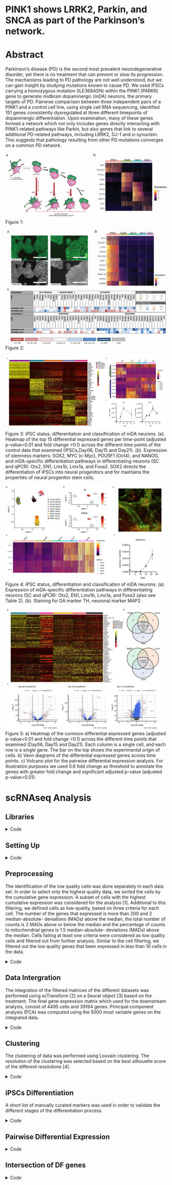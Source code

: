 # PINK1 shows LRRK2, Parkin, and SNCA as part of the Parkinson’s network.


# Abstract

Parkinson’s disease (PD) is the second most prevalent neurodegenerative disorder, yet there is no treatment that can prevent or slow its progression. The mechanisms leading to PD pathology are not well understood, but we can gain insight by studying mutations known to cause PD. We used iPSCs carrying a homozygous mutation (ILE368ASN) within the PINK1 (PARK6) gene to generate midbrain dopaminergic (mDA) neurons, the primary targets of PD. Pairwise comparison between three independent pairs of a PINK1 and a control cell line, using single cell RNA sequencing, identified 151 genes consistently dysregulated at three different timepoints of dopaminergic differentiation. Upon examination, many of these genes formed a network which not only includes genes directly interacting with PINK1-related pathways like Parkin, but also genes that link to several additional PD-related pathways, including LRRK2, DJ-1 and α-synuclein. This suggests that pathology resulting from other PD mutations converges on a common PD network.

![Figure1](Figures/Figure1.jpg)
Figure 1: 

![Figure2](Figures/Figure2.jpg)
Figure 2: 

![Figure3](Figures/Figure3.jpg)
Figure 3: iPSC status, differentiation and classification of mDA neurons.
(a). Heatmap of the top 15 differential expressed genes per time-point (adjusted p-value<0.01 and fold change >0.1) across the different time points of the control data that examined (IPSCs,Day06, Day15 and Day21).  (b). Expression of stemness markers: SOX2, MYC (c-Myc), POU5F1 (Oct4), and NANOG, and mDA-specific differentiation pathways in differentiating neurons (SC and qPCR): Otx2, EN1, Lmx1b, Lmx1a, and Foxa2. SOX2 directs the differentiation of iPSCs into neural progenitors and for maintains the properties of neural progenitor stem cells.


![Figure4](Figures/Figure4.jpg)
Figure 4: iPSC status, differentiation and classification of mDA neurons.
(a). Expression of mDA-specific differentiation pathways in differentiating neurons (SC and qPCR): Otx2, EN1, Lmx1b, Lmx1a, and Foxa2 (also see Table 2). (b). Staining for DA marker TH, neuronal marker MAP2.


![Figure5](Figures/Figure5.jpg)
Figure 5: a) Heatmap of the common differential expressed genes (adjusted p-value<0.01 and fold change >0.1) across the different time points that examined (Day06, Day15 and Day21). Each column is a single cell, and each row is a single gene. The bar on the top shows the experimental origin of cells. b) Venn diagrams of the differential expressed genes across time points. c) Volcano plot for the pairwise differential expression analysis. For illustration purposes we used 0.6 fold change as threshold to annotate the genes with greater fold change and significant adjusted p-value (adjusted p-value<0.01).


# scRNAseq Analysis

## Libraries 
<details>
  <summary>Code</summary>
    ```{r libraries, include=FALSE}
    library(reticulate)
    use_python("C:/Users/dimitrios.kyriakis/AppData/Local/Continuum/anaconda3/envs/iscwrapper/python.exe", required = TRUE)
    options(future.globals.maxSize= 2122317824)
    library(sctransform)
    library(Seurat)
    ibrary( RColorBrewer)
    library(tictoc)
    library(crayon)
    library(stringr)
    library(Routliers)
    library(jcolors)
    library(cluster)
    library(garnett)
    library(NMF)
    library(ggplot2)
    library(ggpubr)
    library(cowplot)
    set.seed(123)
    ```
</details>


## Setting Up
<details>
  <summary>Code</summary>  
    ```{r setup, include=FALSE}
    # ================================ SETTING UP ======================================== #
    tool="seurat"
    project ="Michi_Data"
    dataset <- project
    Data_select <- ICSWrapper::data_selection(project)
    WORKDIR <- Data_select$WORKDIR
    list_of_files <- Data_select$list_of_files
    condition_names <- Data_select$condition_names
    condition_names <- condition_names[c(1,2,3,4,5,6,8,28,29)]
    list_of_files <- list_of_files[c(1,2,3,4,5,6,8,28,29)]
    organism<- Data_select$organism
    file<- Data_select$file
    data_10x<- Data_select$data_10x
    setwd(Data_select$WORKDIR)
    color_cond <- c( "magenta4", "#007A87",brewer.pal(6,"Dark2")[-1],"#FF5A5F","black")
    color_clust <- c(brewer.pal(12,"Paired")[-11],"black","gray","magenta4","seagreen4",brewer.pal(9,"Set1")[-6],brewer.pal(8,"Dark2"))
    color_cells <- c(brewer.pal(9,"Set1")[-6],"goldenrod4","darkblue","seagreen4")
    color_list <- list(condition=color_cond,Cluster=color_clust,Cell_Type=color_cells,State=color_clust)
    # ========= Parameters
    imputation = FALSE
    remove_mt=FALSE
    remove_ribsomal=FALSE
    n_cores=4
    elbow = TRUE
    SCT=TRUE
    criteria_pass=3
    min.cells <- 10
    min.features <- 200
     ```
</details>

## Preprocessing

The identification of the low quality cells was done separately in each data set. In order to select only the highest quality data, we sorted the cells by the cumulative gene expression. A subset of cells with the highest cumulative expression was considered for the analysis [1]. 
Additional to this filtering, we defined cells as low-quality, based on three criteria for each cell. The number of the genes that expressed is more than 200 and 2 median-absolute- deviations (MADs) above the median, the total number of counts is 2 MADs above or below the median and the percentage of counts to mitochondrial genes is 1.5 median-absolute- deviations (MADs) above the median. Cells failing at least one criteria were considered as low quality cells and filtered out from further analysis. Similar to the cell filtering, we filtered out the low quality genes that been expressed in less than 10 cells in the data. 

<details>
  <summary>Code</summary>  
    ```{r readfiles}
    # ======== Perform an integrated analysis ====
    NewDir <- paste0(Sys.Date(),"_",tool,"_elbow_",elbow,"_Mito-",remove_mt,"_Ribo-",remove_ribsomal,"_SCT-",SCT,"_criteria_pass-",criteria_pass)
    dir.create(NewDir)
    setwd(NewDir)
    dir.create("QC")
    setwd("QC")
    Return_fun <- ICSWrapper::create_cds2(list_of_files=list_of_files,
                                        condition_names=condition_names,
                                        min.features =min.features,min.cells=min.cells,
                                        remove_mt=remove_mt,data_10x=data_10x,
                                        elbow = elbow,tool=tool,n_cores=1,SCT=SCT,
                                        criteria_pass = criteria_pass,vars.to.regress=c("nCount_RNA"))
    Combined  <- Return_fun$Combined
    Data_List <- Return_fun$Data_List
    setwd("../")
    ```
</details>



## Data Intergration

The integration of the filtered matrices of the different datasets was performed using scTransform [2] on a Seurat object [3] based on the treatment. The final gene expression matrix which used for the downstream analysis, consist of 4495 cells and 39194 genes. Principal component analysis (PCA) was computed using the 5000 most variable genes on the integrated data. 
<details>
  <summary>Code</summary> 
    ```{r remapping}
    dir.create("Aligned_Cond_RegPhase")
    setwd("Aligned_Cond_RegPhase")
    # ================================== ALLIGN CONDITIONS =========================================
    DefaultAssay(Combined) <- "RNA"
    Combined$condition <- factor(as.factor(Combined$condition), levels = c("Control_IPSCs", "Control_D06"  ,"Control_D10",   "Control_D15",   "Control_D21",
    "PINK1_IPSCs","PINK1_D06",     "PINK1_D15",     "PINK1_D21"))
    Combined$Treatment <-as.vector(Combined$condition)
    Combined$Treatment[grep("Control",Combined$Treatment)] <- "Control"
    Combined$Treatment[grep("PINK",Combined$Treatment)] <- "PINK"
    pink.list <-SplitObject(Combined,split.by = "Treatment")
    for (i in 1:length(pink.list)) {
        pink.list[[i]] <- SCTransform(pink.list[[i]], verbose = FALSE,vars.to.regress=c("G2M.Score","S.Score"))
    }
    # doi: https://doi.org/10.1101/576827
    int.features <- SelectIntegrationFeatures(object.list = pink.list, nfeatures = 3000)
    pink.list <- PrepSCTIntegration(object.list = pink.list, anchor.features = int.features,
                                        verbose = FALSE)
    int.anchors <- FindIntegrationAnchors(object.list = pink.list, normalization.method = "SCT",
                                                anchor.features = int.features, verbose = FALSE)
    Seurat.combined <- IntegrateData(anchorset = int.anchors, normalization.method = "SCT",
                                        verbose = FALSE)
    DefaultAssay(object = Seurat.combined) <- "integrated"
    Combined <- Seurat.combined
    setwd("../")
    ```
</details>





## Clustering

The clustering of data was performed using Louvain clustering. The resolution of the clustering was selected based on the best silhouette score of the different resolutions [4].
<details>
  <summary>Code</summary> 
    ```{r Clustering}
    # ================================== Clustering =========================================
    dir.create("Clusters")
    setwd("Clusters")
    Combined <- ICSWrapper::reduce_dim(Combined,project=project,assay = "SCT")$Combined#,resolution=c(0.1))$Combined
    # ====== Reorder Conditions
    Combined$condition <- factor(as.factor(Combined$condition), levels = c("Control_IPSCs", "Control_D06"  ,"Control_D10",   "Control_D15",   "Control_D21",
    "PINK1_IPSCs","PINK1_D06",     "PINK1_D15",     "PINK1_D21"))
    # ====== PLot
    pdf(paste(Sys.Date(),project,"tsne","projection.pdf",sep="_"))
    ICSWrapper::plot_cells(Combined,target="condition",leg_pos="right",save=FALSE,ncol=1,color_list = color_list)
    ICSWrapper::plot_cells(Combined,target="Cluster",leg_pos="right",save=FALSE,ncol=1,color_list = color_list)
    dev.off()
    # Quality Plots
    ICSWrapper::plot_nFeatures(Combined,title="",save=TRUE,tiff=FALSE,reduce="t-SNE",p3D=FALSE)
    ICSWrapper::plot_tot_mRNA(Combined,title="",save=TRUE,tiff=FALSE,reduce="t-SNE",p3D=FALSE)
    if(tolower(tool)=="seurat" & elbow){
        p3 <- DimPlot(object = Combined, reduction = "umap", group.by = "condition",cols = color_cond)
        p4 <- DimPlot(object = Combined, reduction = "umap", label = TRUE,cols = color_clust)
        pdf(paste(Sys.Date(),project,"umap","Seurat.pdf",sep="_"))
        print(p3)
        print(p4)
        dev.off()
    }
    setwd("../")
    saveRDS(Combined,paste0("Clustered_",NewDir,".rds"))
    # Sum up Plots
    pdf(paste(Sys.Date(),project,"_projection_Aligned_Treatment.pdf",sep="_"))
    ICSWrapper::plot_cells(Combined,target="condition",leg_pos="right",save=FALSE,ncol=1,reduction="umap",color_list = color_list)
    ICSWrapper::plot_cells(Combined,target="Cluster",leg_pos="right",save=FALSE,ncol=1,reduction="umap",color_list = color_list)
    ICSWrapper::plot_cells(Combined,target="Phase",leg_pos="right",save=FALSE,ncol=1,reduction="umap",color_list = color_list)
    ICSWrapper::plot_cells(Combined,target="condition",leg_pos="right",save=FALSE,ncol=1,reduction="tsne",color_list = color_list)
    ICSWrapper::plot_cells(Combined,target="Cluster",leg_pos="right",save=FALSE,ncol=1,reduction="tsne",color_list = color_list)
    ICSWrapper::plot_cells(Combined,target="Phase",leg_pos="right",save=FALSE,ncol=1,reduction="tsne",color_list = color_list)
    dev.off()
    # ---------------------------------------------------------------------------------------
    res<-ICSWrapper::scatter_gene(Combined,features = c("nCount_RNA","nFeature_RNA","percent.mito","percent.rb"),size=0.9)
    pdf("Combined_QC.pdf")
    print(res)
    # Free Space
    dev.off()
    Return_fun <- NULL
    Seurat.combined <- NULL
    pink.list <- NULL
    #save.image("IPSCs_PINK.RData")
    ```
</details>



## iPSCs Differentiation

A short list of manually curated markers was used in order to validate the different stages of the differentiation process. 

<details>
  <summary>Code</summary> 
    ```{r  Developmental_Markers}
    # ================================== Developmental Stages =========================================
    dir.create("Developmental_Markers")
    setwd("Developmental_Markers")
    DefaultAssay(Combined) <- "RNA"
    file <- paste0(WORKDIR,"/Gene_Lists/Paper_IPCS_genes.txt")
    genes_state <-read.table(file)
    pdf("Cell_Assignment_Plots.pdf")
    res <- cell_type_assignment(object=Combined,tab_name = "Identity",group_by="Cluster",file,assign=TRUE,color_list = color_clust)
    Combined$Identity <- as.vector(Combined$Cluster)
    for (level in levels(Combined$Cluster)){
        Combined$Identity[as.vector(Combined$Cluster) == as.numeric(level)] <- res$radar$Identity[as.numeric(level)]
    }
    Combined$Identity <- as.factor(Combined$Identity)
    DimPlot(Combined,group.by = c("Identity","Cluster"))
    dev.off()
    for(category in levels(as.factor(genes_state$V1))){
        category_genes <- toupper(as.vector(genes_state[genes_state$V1==category,2]))
        category_genes_l <- category_genes[category_genes%in%rownames(Combined)]
        Combined <- AddModuleScore(Combined,features = list(category_genes_l),name = category)
        pdf(paste0(category,"_umap_projection_condition_regPhase.pdf"),width = 8,height = 8)
        res <- ICSWrapper::scatter_gene(Combined,features = category_genes_l,ncol = 2,nrow = 2,size=1.1)
        plot(res)
        dev.off()
    }
    features <- c("iPSC_identity1","Mda_identity_stage11", "Mda_identity_stage21","Mda_identity_stage31","Mda_identity_stage41", "Non.Mda1")    
    pdf("Development_umap_projection_condition_regPhase.pdf",width = 12,height = 8)
    res <- ICSWrapper::scatter_gene(Combined,features = features,ncol = 3,nrow = 2,size=1.1)
    print(ggarrange(plotlist=res,ncol = 3,nrow = 2))
    dev.off()
    Combined <- ScaleData(Combined,rownames(Combined))
    category_genes <- toupper(as.vector(genes_state[,2]))
    category_genes_l <- category_genes[category_genes%in%rownames(Combined)]
    ICSWrapper::annotated_heat(Combined,row_annotation = c(1),gene_list = category_genes_l,ordering = "condition",title="Development_Markers",color_list = color_list)
    ics_scanpy(Combined,features = category_genes_l,group.by = "condition",Rowv = NA,scale="c1")
    setwd("../")
    # --------------------------------------------------------------------------------------------------
    ```
</details>
  
## Pairwise Differential Expression


<details>
  <summary>Code</summary> 
    ```{r Pairwise DF}
    # =============================== PAIRWISE DF ===============================================
    dir.create("DF_Pairwise_PAPER")
    setwd("DF_Pairwise_PAPER")
    library(EnhancedVolcano)
    Combined$condition <- as.factor(Combined$condition)
    Idents(Combined) <- as.factor(Combined$condition)
    cl_combinations <- combn(levels(Combined$condition),2)
    cl_combinations <- cl_combinations[,c(5,13,25,30)]
    DefaultAssay(Combined) <- "RNA"
    Combined <- NormalizeData(Combined)
    Combined <- ScaleData(Combined,rownames(Combined@assays$RNA@counts))
    library(parallel)
    pairwise_df <- function (comb,object,cl_combinations){
        DefaultAssay(object) <- "RNA"
        title <- paste(cl_combinations[,comb],collapse = "_")
        dir.create(title)
        setwd(title)
        target <- "condition"
        idents <- as.vector(cl_combinations[,comb])
        ident.1 <- idents[1]
        print(ident.1)
        ident.2 <- idents[2]
        pbmc.markers <- FindMarkers(object = object,
                                        ident.1 = ident.1,
                                        ident.2 =ident.2,
                                    assay ="RNA",min.pct =0.1,
                                    logfc.threshold=0.0,
                                    only.pos = FALSE,
                                    test.use = "MAST",latent.vars = c("nCount_RNA"))
        pbmc.markers$gene <- rownames(pbmc.markers)
        qvalue <- p.adjust(pbmc.markers$p_val, method = "BH",n=dim(object@assays$RNA@counts)[1])
        pbmc.markers$qvalue <- qvalue
        top <- pbmc.markers[pbmc.markers$p_val_adj<0.05,]
        to_fc <- top[order(abs(top$avg_logFC),decreasing = TRUE),]
        to_fc_gene <- rownames(to_fc)[1:50]
        #top10 <- top %>% top_n(n = 50, wt = abs(avg_logFC))
        #top10_genes<- rownames(top10)
        temp <- object[,object$condition%in%c(ident.1,ident.2)]
        temp$condition <- as.factor(as.vector(temp$condition))
        # debugonce(annotated_heat)
        pdf("Volcano.pdf")
        plot(EnhancedVolcano(pbmc.markers,
                        lab = pbmc.markers$gene,
                        x = 'avg_logFC',
                        y = 'p_val_adj',subtitle = paste(ident.1,"vs",ident.2,"(FCcutoff=0.6)"),
                        xlim = c(-2, 2),FCcutoff = 0.6))
        dev.off()
        ICSWrapper::annotated_heat(object=temp,
                    row_annotation=c(1),
                    gene_list=to_fc_gene,
                    Rowv=TRUE,
                    gene_list_name="DF_genes",
                    title=title,
                    ordering="condition",One_annot = TRUE)
        DefaultAssay(temp) <- "integrated"
        write.table(pbmc.markers, file = paste0(Sys.Date(),"_TO_EXP_each_",target,"_",title,".tsv"),row.names=FALSE, na="", sep="\t")
        setwd("../")
    }
    # Apply DF
    mclapply(c(1:dim(cl_combinations)[2]),FUN=pairwise_df,object=Combined,cl_combinations=cl_combinations,mc.cores=1)
</details>



## Intersection of DF genes

<details>
  <summary>Code</summary> 
    ```{r gene intersection}
    dirs_pairs <- list.dirs("C:/Users/dimitrios.kyriakis/Desktop/PhD/Projects/Michi_Data/DF_Pairwise_Networks/DF_Pairwise_PAPER",full.names = TRUE )[-1]
    dirs_pairs <- grep('IPSC|D06.*D06|D15.*D15|D21.*D21',dirs_pairs,value = TRUE)
    dirs_pairs <- dirs_pairs[-4]
    df_return_nt_cntrl <- list()
    df_return_nt_pink <- list()
    df_return_nt_all <- list()
    # ===== Iterate through different DF files
    for (iter in 1:length(dirs_pairs)){
        dirs_iter <- dirs_pairs[iter]
        file <- paste0(dirs_iter ,"/", dir(dirs_iter, "*.tsv"))
        l1 <- read.table(file,header=TRUE)
        l1$cluster <- l1$avg_logFC
        l1$cluster[ l1$avg_logFC<0] <- "PINK"
        l1$cluster[ l1$avg_logFC>0] <- "Control"
        ctrl_l1 <- l1[grep("Control",l1$cluster),]
        pink_l1 <- l1[grep("PINK",l1$cluster),]
        all_l1 <-  l1
        df_return_nt_cntrl[[iter]] <- as.vector(ctrl_l1[ctrl_l1$p_val_adj<0.01 & abs(ctrl_l1$avg_logFC) >0.4,"gene"])
        df_return_nt_pink[[iter]] <- as.vector(pink_l1[pink_l1$p_val_adj<0.01 & abs(pink_l1$avg_logFC) >0.4,"gene"])
        print(length(df_return_nt_cntrl[[iter]]))
        print(length(df_return_nt_pink[[iter]]))
        df_return_nt_all[[iter]] <- c(df_return_nt_cntrl[[iter]] ,df_return_nt_pink[[iter]])
    }
    # # ============= Intersect Common Genes
    cntrl_intesect <- Reduce(intersect, df_return_nt_cntrl)
    print(cntrl_intesect)
    pink_intesect <- Reduce(intersect, df_return_nt_pink)
    print(pink_intesect)
    length(cntrl_intesect)
    length(pink_intesect)
    # ==== PLOT VENN
    pdf("Control_venn_diagramm.pdf")
    day06 <- c(df_return_nt_cntrl[[1]])
    day15 <- c(df_return_nt_cntrl[[2]])
    day21 <- c(df_return_nt_cntrl[[3]])
    # Generate plot
    v <- venn.diagram(list(Day06=day06, Day15=day15,Day21=day21),
                    fill = myCol,
                    alpha = c(0.5, 0.5, 0.5), cat.cex = 1.5, cex=1.5,
                    filename=NULL)
    # have a look at the default plot
    grid.newpage()
    grid.draw(v)
    # have a look at the names in the plot object v
    lapply(v,  names)
    # We are interested in the labels
    lapply(v, function(i) i$label)
    v[[11]]$label <- paste(intersect(intersect(day06, day15),day21), collapse="\n")  
    # plot  
    grid.newpage()
    grid.draw(v)
    dev.off()
    # ======= PINK VENN
    pdf("PINK_venn_diagramm.pdf")
    day06 <- c(df_return_nt_pink[[1]])
    day15 <- c(df_return_nt_pink[[2]])
    day21 <- c(df_return_nt_pink[[3]])
    # Generate plot
    v <- venn.diagram(list(Day06=day06, Day15=day15,Day21=day21),
                    fill = myCol,
                    alpha = c(0.5, 0.5, 0.5), cat.cex = 1.5, cex=1.5,
                    filename=NULL)
    # have a look at the default plot
    grid.newpage()
    grid.draw(v)
    # have a look at the names in the plot object v
    lapply(v,  names)
    # We are interested in the labels
    lapply(v, function(i) i$label)
    v[[11]]$label <- paste(intersect(intersect(day06, day15),day21), collapse="\n")  
    # plot  
    grid.newpage()
    grid.draw(v)
    dev.off()
    setwd("../")
    # ----------------------------------------------------------------------------------------------
    ```
</details>
